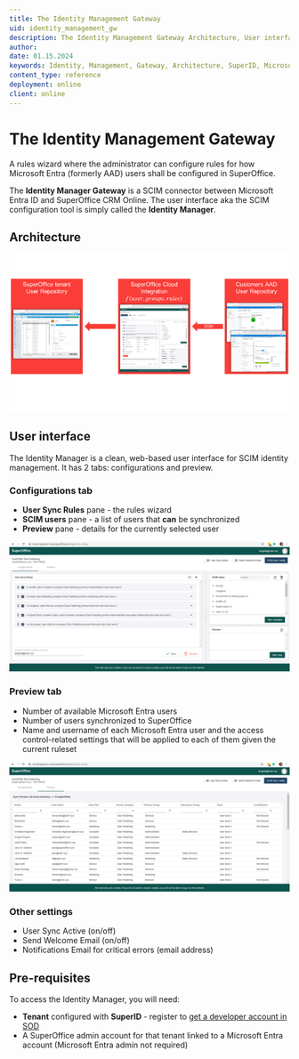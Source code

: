 ```yaml
---
title: The Identity Management Gateway
uid: identity_management_gw
description: The Identity Management Gateway Architecture, User interface, and Pre-requisites
author:
date: 01.15.2024
keywords: Identity, Management, Gateway, Architecture, SuperID, Microsoft Entra, ME-ID, AAD
content_type: reference
deployment: online
client: online
---
```


# The Identity Management Gateway

A rules wizard where the administrator can configure rules for how Microsoft Entra (formerly AAD) users shall be configured in SuperOffice.

The **Identity Manager Gateway** is a SCIM connector between Microsoft Entra ID and SuperOffice CRM Online. The user interface aka the SCIM configuration tool is simply called the **Identity Manager**.

## Architecture

![SCIM flow -screenshot][img1]

## User interface

The Identity Manager is a clean, web-based user interface for SCIM identity management. It has 2 tabs: configurations and preview.

### Configurations tab

* **User Sync Rules** pane - the rules wizard
* **SCIM users** pane - a list of users that **can** be synchronized
* **Preview** pane - details for the currently selected user

![SCIM UI configurations tab -screenshot][img2]

### Preview tab

* Number of available Microsoft Entra users
* Number of users synchronized to SuperOffice
* Name and username of each Microsoft Entra user and the access control-related settings that will be applied to each of them given the current ruleset

![SCIM UI preview tab -screenshot][img3]

### Other settings

* User Sync Active (on/off)
* Send Welcome Email (on/off)
* Notifications Email for critical errors (email address)

## Pre-requisites

To access the Identity Manager, you will need:

* **Tenant** configured with **SuperID** - register to [get a developer account in SOD][1]
* A SuperOffice admin account for that tenant linked to a Microsoft Entra account (Microsoft Entra admin not required)

<!-- Referenced links -->
[1]: ../../developer-portal/getting-started/get-access-to-sod.md

<!-- Referenced images-->
[img1]: media/scim-flow-ui.png
[img2]: media/scim-config-tab.png
[img3]: media/scim-preview-tab.png
